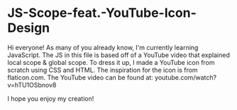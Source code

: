 # JS-Scope-feat.-YouTube-Icon-Design

Hi everyone! As many of you already know, I'm currently learning JavaScript. The JS in this file is based off of a YouTube video that explained local scope & global
scope. To dress it up, I made a YouTube icon from scratch using CSS and HTML. The inspiration for the icon is from flaticon.com. The YouTube video can be found at:
youtube.com/watch?v=hTU1OSbnov8 

I hope you enjoy my creation!
